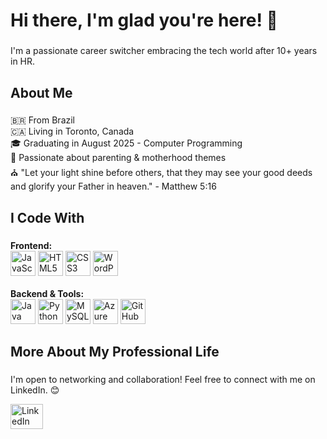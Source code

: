 <h1 align="left">Hi there, I'm glad you're here! 👋</h1>

###

<p align="left">I'm a passionate career switcher embracing the tech world after 10+ years in HR.</p>

###

<h2 align="left">About Me</h2>

###

<p align="left">🇧🇷 From Brazil<br>🇨🇦 Living in Toronto, Canada<br>🎓 Graduating in August 2025 - Computer Programming<br>🩷 Passionate about parenting & motherhood themes<br>⛪️ "Let your light shine before others, that they may see your good deeds and glorify your Father in heaven." - Matthew 5:16</p>

###

<h2 align="left">I Code With</h2>

###

<div align="left">
  <strong>Frontend:</strong><br>
  <img src="https://cdn.jsdelivr.net/gh/devicons/devicon/icons/javascript/javascript-original.svg" height="40" alt="JavaScript" />
  <img src="https://cdn.jsdelivr.net/gh/devicons/devicon/icons/html5/html5-original.svg" height="40" alt="HTML5" />
  <img src="https://cdn.jsdelivr.net/gh/devicons/devicon/icons/css3/css3-original.svg" height="40" alt="CSS3" />
  <img src="https://cdn.jsdelivr.net/gh/devicons/devicon/icons/wordpress/wordpress-original.svg" height="40" alt="WordPress" />
  <br><br>
  <strong>Backend & Tools:</strong><br>
  <img src="https://cdn.jsdelivr.net/gh/devicons/devicon/icons/java/java-original.svg" height="40" alt="Java" />
  <img src="https://cdn.jsdelivr.net/gh/devicons/devicon/icons/python/python-original.svg" height="40" alt="Python" />
  <img src="https://cdn.jsdelivr.net/gh/devicons/devicon/icons/mysql/mysql-original.svg" height="40" alt="MySQL" />
  <img src="https://cdn.jsdelivr.net/gh/devicons/devicon/icons/azure/azure-original.svg" height="40" alt="Azure" />
  <img src="https://cdn.jsdelivr.net/gh/devicons/devicon/icons/github/github-original.svg" height="40" alt="GitHub" />
</div>

###

<h2 align="left">More About My Professional Life</h2>

###

<p align="left">I'm open to networking and collaboration! Feel free to connect with me on LinkedIn. 😊</p>

<div align="left">
  <a href="https://www.linkedin.com/in/oliveiradaniela90/" target="_blank">
    <img src="https://raw.githubusercontent.com/maurodesouza/profile-readme-generator/master/src/assets/icons/social/linkedin/default.svg" width="52" height="40" alt="LinkedIn" />
  </a>
</div>
